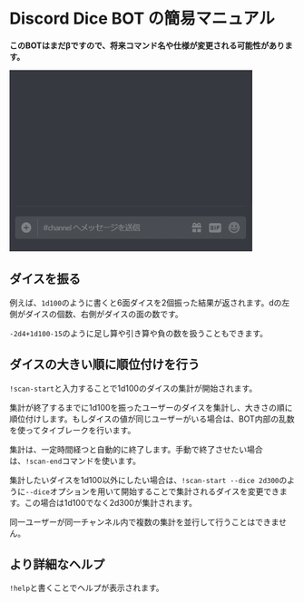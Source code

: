 # Discord Dice BOT の簡易マニュアル

**このBOTはまだβですので、将来コマンド名や仕様が変更される可能性があります。**

![dice rolls](./images/roll+scan.gif)

## ダイスを振る

例えば、``1d100``のように書くと6面ダイスを2個振った結果が返されます。dの左側がダイスの個数、右側がダイスの面の数です。

``-2d4+1d100-15``のように足し算や引き算や負の数を扱うこともできます。

## ダイスの大きい順に順位付けを行う
`!scan-start`と入力することで1d100のダイスの集計が開始されます。

集計が終了するまでに1d100を振ったユーザーのダイスを集計し、大きさの順に順位付けします。もしダイスの値が同じユーザーがいる場合は、BOT内部の乱数を使ってタイブレークを行います。

集計は、一定時間経つと自動的に終了します。手動で終了させたい場合は、`!scan-end`コマンドを使います。

集計したいダイスを1d100以外にしたい場合は、`!scan-start --dice 2d300`のように`--dice`オプションを用いて開始することで集計されるダイスを変更できます。この場合は1d100でなく2d300が集計されます。

同一ユーザーが同一チャンネル内で複数の集計を並行して行うことはできません。

## より詳細なヘルプ
`!help`と書くことでヘルプが表示されます。
